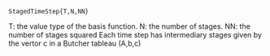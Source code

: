 ```
StagedTimeStep{T,N,NN}
```

T: the value type of the basis function. N: the number of stages. NN: the number of stages squared Each time step has intermediary stages given by the vertor c in a Butcher tableau (A,b,c)
